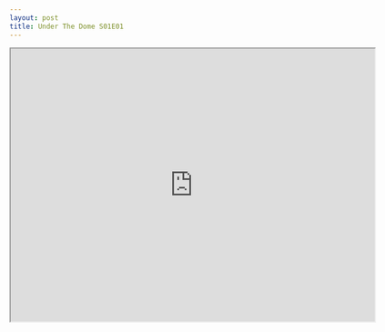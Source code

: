 ```yaml
---
layout: post
title: Under The Dome S01E01
---
```


<iframe src="https://drive.google.com/file/d/0B4qKF8worZ9WQXA1dFRuRm9Hamc/preview" width="640" height="480"></iframe>
